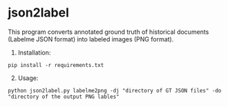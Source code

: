# json2label

This program converts annotated ground truth of historical documents (Labelme JSON format) into labeled images (PNG format).

1. Installation:

```
pip install -r requirements.txt
```

2. Usage:

```
python json2label.py labelme2png -dj "directory of GT JSON files" -do "directory of the output PNG lables"
```
